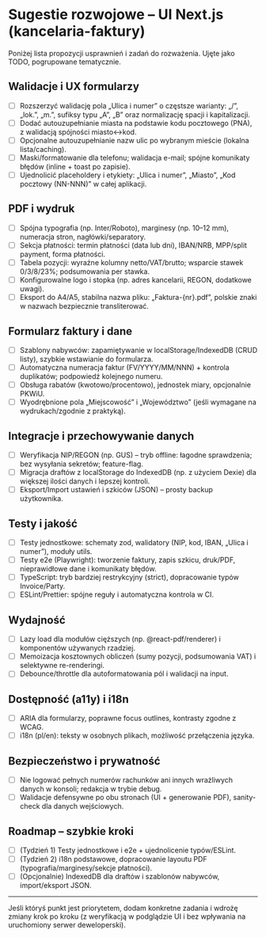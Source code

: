 # Sugestie rozwojowe – UI Next.js (kancelaria-faktury)

Poniżej lista propozycji usprawnień i zadań do rozważenia. Ujęte jako TODO, pogrupowane tematycznie.

## Walidacje i UX formularzy
- [ ] Rozszerzyć walidację pola „Ulica i numer” o częstsze warianty: „/”, „lok.”, „m.”, sufiksy typu „A”, „B” oraz normalizację spacji i kapitalizacji.
- [ ] Dodać autouzupełnianie miasta na podstawie kodu pocztowego (PNA), z walidacją spójności miasto↔kod.
- [ ] Opcjonalne autouzupełnianie nazw ulic po wybranym mieście (lokalna lista/caching).
- [ ] Maski/formatowanie dla telefonu; walidacja e-mail; spójne komunikaty błędów (inline + toast po zapisie).
- [ ] Ujednolicić placeholdery i etykiety: „Ulica i numer”, „Miasto”, „Kod pocztowy (NN-NNN)” w całej aplikacji.

## PDF i wydruk
- [ ] Spójna typografia (np. Inter/Roboto), marginesy (np. 10–12 mm), numeracja stron, nagłówki/separatory.
- [ ] Sekcja płatności: termin płatności (data lub dni), IBAN/NRB, MPP/split payment, forma płatności.
- [ ] Tabela pozycji: wyraźne kolumny netto/VAT/brutto; wsparcie stawek 0/3/8/23%; podsumowania per stawka.
- [ ] Konfigurowalne logo i stopka (np. adres kancelarii, REGON, dodatkowe uwagi).
- [ ] Eksport do A4/A5, stabilna nazwa pliku: „Faktura-{nr}.pdf”, polskie znaki w nazwach bezpiecznie transliterować.

## Formularz faktury i dane
- [ ] Szablony nabywców: zapamiętywanie w localStorage/IndexedDB (CRUD listy), szybkie wstawianie do formularza.
- [ ] Automatyczna numeracja faktur (FV/YYYY/MM/NNN) + kontrola duplikatów; podpowiedź kolejnego numeru.
- [ ] Obsługa rabatów (kwotowo/procentowo), jednostek miary, opcjonalnie PKWiU.
- [ ] Wyodrębnione pola „Miejscowość” i „Województwo” (jeśli wymagane na wydrukach/zgodnie z praktyką).

## Integracje i przechowywanie danych
- [ ] Weryfikacja NIP/REGON (np. GUS) – tryb offline: łagodne sprawdzenia; bez wysyłania sekretów; feature-flag.
- [ ] Migracja draftów z localStorage do IndexedDB (np. z użyciem Dexie) dla większej ilości danych i lepszej kontroli.
- [ ] Eksport/Import ustawień i szkiców (JSON) – prosty backup użytkownika.

## Testy i jakość
- [ ] Testy jednostkowe: schematy zod, walidatory (NIP, kod, IBAN, „Ulica i numer”), moduły utils.
- [ ] Testy e2e (Playwright): tworzenie faktury, zapis szkicu, druk/PDF, nieprawidłowe dane i komunikaty błędów.
- [ ] TypeScript: tryb bardziej restrykcyjny (strict), dopracowanie typów Invoice/Party.
- [ ] ESLint/Prettier: spójne reguły i automatyczna kontrola w CI.

## Wydajność
- [ ] Lazy load dla modułów cięższych (np. @react-pdf/renderer) i komponentów używanych rzadziej.
- [ ] Memoizacja kosztownych obliczeń (sumy pozycji, podsumowania VAT) i selektywne re-renderingi.
- [ ] Debounce/throttle dla autoformatowania pól i walidacji na input.

## Dostępność (a11y) i i18n
- [ ] ARIA dla formularzy, poprawne focus outlines, kontrasty zgodne z WCAG.
- [ ] i18n (pl/en): teksty w osobnych plikach, możliwość przełączenia języka.

## Bezpieczeństwo i prywatność
- [ ] Nie logować pełnych numerów rachunków ani innych wrażliwych danych w konsoli; redakcja w trybie debug.
- [ ] Walidacje defensywne po obu stronach (UI + generowanie PDF), sanity-check dla danych wejściowych.

## Roadmap – szybkie kroki
- [ ] (Tydzień 1) Testy jednostkowe i e2e + ujednolicenie typów/ESLint.
- [ ] (Tydzień 2) i18n podstawowe, dopracowanie layoutu PDF (typografia/marginesy/sekcje płatności).
- [ ] (Opcjonalnie) IndexedDB dla draftów i szablonów nabywców, import/eksport JSON.

---
Jeśli któryś punkt jest priorytetem, dodam konkretne zadania i wdrożę zmiany krok po kroku (z weryfikacją w podglądzie UI i bez wpływania na uruchomiony serwer deweloperski).
